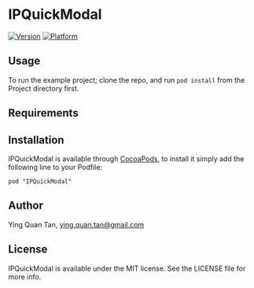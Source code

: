 # IPQuickModal

[![Version](http://cocoapod-badges.herokuapp.com/v/IPQuickModal/badge.png)](http://cocoadocs.org/docsets/IPQuickModal)
[![Platform](http://cocoapod-badges.herokuapp.com/p/IPQuickModal/badge.png)](http://cocoadocs.org/docsets/IPQuickModal)

## Usage

To run the example project; clone the repo, and run `pod install` from the Project directory first.

## Requirements

## Installation

IPQuickModal is available through [CocoaPods](http://cocoapods.org), to install
it simply add the following line to your Podfile:

    pod "IPQuickModal"

## Author

Ying Quan Tan, ying.quan.tan@gmail.com

## License

IPQuickModal is available under the MIT license. See the LICENSE file for more info.

